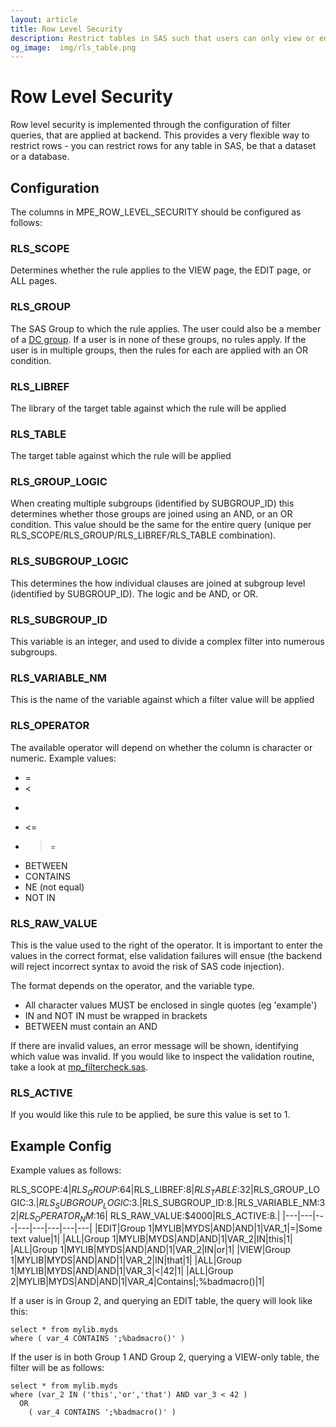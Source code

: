 ```yaml
---
layout: article
title: Row Level Security
description: Restrict tables in SAS such that users can only view or edit specific rows according to filter rules you provide.
og_image:  img/rls_table.png
---
```


# Row Level Security

Row level security is implemented through the configuration of filter queries, that are applied at backend.  This provides a very flexible way to restrict rows - you can restrict rows for any table in SAS, be that a dataset or a database.

## Configuration

The columns in MPE_ROW_LEVEL_SECURITY should be configured as follows:

### RLS_SCOPE
Determines whether the rule applies to the VIEW page, the EDIT page, or ALL pages.

### RLS_GROUP
The SAS Group to which the rule applies.  The user could also be a member of a [DC group](/dcc-groups). If a user is in none of these groups, no rules apply. If the user is in multiple groups, then the rules for each are applied with an OR condition.

### RLS_LIBREF
The library of the target table against which the rule will be applied

### RLS_TABLE
The target table against which the rule will be applied

### RLS_GROUP_LOGIC
When creating multiple subgroups (identified by SUBGROUP_ID) this determines whether those groups are joined using an AND, or an OR condition.  This value should be the same for the entire query (unique per RLS_SCOPE/RLS_GROUP/RLS_LIBREF/RLS_TABLE combination).

### RLS_SUBGROUP_LOGIC
This determines the how individual clauses are joined at subgroup level (identified by SUBGROUP_ID).  The logic and be AND, or OR.

### RLS_SUBGROUP_ID
This variable is an integer, and used to divide a complex filter into numerous subgroups.

### RLS_VARIABLE_NM
This is the name of the variable against which a filter value will be applied

### RLS_OPERATOR
The available operator will depend on whether the column is character or numeric.  Example values:

* =
* <
* >
* <=
* >=
* BETWEEN
* CONTAINS
* NE (not equal)
* NOT IN

### RLS_RAW_VALUE

This is the value used to the right of the operator. It is important to enter the values in the correct format, else validation failures will ensue (the backend will reject incorrect syntax to avoid the risk of SAS code injection).

The format depends on the operator, and the variable type.

* All character values MUST be enclosed in single quotes (eg 'example')
* IN and NOT IN must be wrapped in brackets
* BETWEEN must contain an AND

If there are invalid values, an error message will be shown, identifying which value was invalid.  If you would like to inspect the validation routine, take a look at [mp_filtercheck.sas](https://core.sasjs.io/mp__filtercheck_8sas.html).

### RLS_ACTIVE
If you would like this rule to be applied, be sure this value is set to 1.

## Example Config
Example values as follows:

RLS_SCOPE:$4|RLS_GROUP:$64|RLS_LIBREF:$8| RLS_TABLE:$32|RLS_GROUP_LOGIC:$3.|RLS_SUBGROUP_LOGIC:$3.|RLS_SUBGROUP_ID:8.|RLS_VARIABLE_NM:$32| RLS_OPERATOR_NM:$16| RLS_RAW_VALUE:$4000|RLS_ACTIVE:8.|
|---|---|---|---|---|---|---|---|
|EDIT|Group 1|MYLIB|MYDS|AND|AND|1|VAR_1|=|Some text value|1|
|ALL|Group 1|MYLIB|MYDS|AND|AND|1|VAR_2|IN|this|1|
|ALL|Group 1|MYLIB|MYDS|AND|AND|1|VAR_2|IN|or|1|
|VIEW|Group 1|MYLIB|MYDS|AND|AND|1|VAR_2|IN|that|1|
|ALL|Group 1|MYLIB|MYDS|AND|AND|1|VAR_3|<|42|1|
|ALL|Group 2|MYLIB|MYDS|AND|AND|1|VAR_4|Contains|;%badmacro()|1|

If a user is in Group 2, and querying an EDIT table, the query will look like this:

```
select * from mylib.myds
where ( var_4 CONTAINS ';%badmacro()' )
```

If the user is in both Group 1 AND Group 2, querying a VIEW-only table, the filter will be as follows:

```
select * from mylib.myds
where (var_2 IN ('this','or','that') AND var_3 < 42 )
  OR
    ( var_4 CONTAINS ';%badmacro()' )
```
